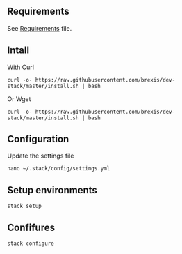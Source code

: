 ## Requirements
See [Requirements](Requirements) file.

## Intall
With Curl
```
curl -o- https://raw.githubusercontent.com/brexis/dev-stack/master/install.sh | bash
```

Or Wget

```
curl -o- https://raw.githubusercontent.com/brexis/dev-stack/master/install.sh | bash
```

## Configuration
Update the settings file
```
nano ~/.stack/config/settings.yml
```

## Setup environments
```
stack setup
```

## Confifures
```
stack configure
```
